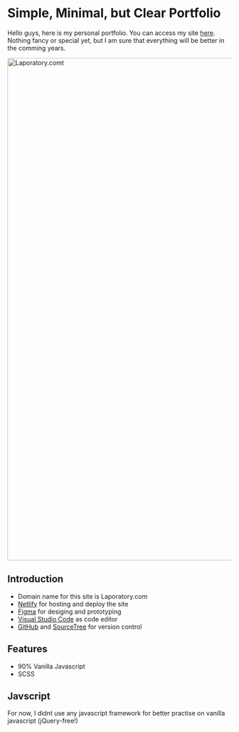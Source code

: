 # Simple, Minimal, but Clear Portfolio
Hello guys, here is my personal portfolio. You can access my site [here](https://www.laporatory.com).  
Nothing fancy or special yet, but I am sure that everything will be better in the comming years.

<img width="1128" alt="Laporatory.comt" src="https://user-images.githubusercontent.com/62586450/99269011-d1fe2f80-2860-11eb-99c0-2695a0101bd1.png">

## Introduction
- Domain name for this site is Laporatory.com
- [Netlify](https://www.netlify.com) for hosting and deploy the site
- [Figma](https://www.figma.com) for desiging and prototyping
- [Visual Studio Code](https://code.visualstudio.com) as code editor
- [GitHub](https://github.com) and [SourceTree](https://www.sourcetreeapp.com) for version control

## Features
- 90% Vanilla Javascript
- SCSS

## Javscript
For now, I didnt use any javascript framework for better practise on vanilla javascript (jQuery-free!)

